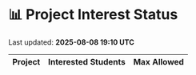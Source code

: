 # 📊 Project Interest Status

Last updated: **2025-08-08 19:10 UTC**

| Project | Interested Students | Max Allowed |
|---------|---------------------|-------------|
